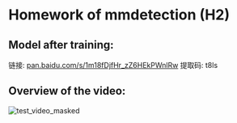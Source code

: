 # Homework of mmdetection (H2)

## Model after training:
链接: [pan.baidu.com/s/1m18fDjfHr_zZ6HEkPWnlRw](https://pan.baidu.com/s/1m18fDjfHr_zZ6HEkPWnlRw) 提取码: t8ls

## Overview of the video:
![test_video_masked](https://raw.githubusercontent.com/0CBH0/openmm_class/main/H2/test_video_masked.gif)
